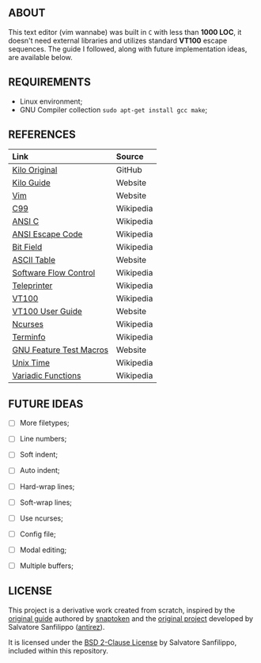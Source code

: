 ## ABOUT

This text editor (vim wannabe) was built in `C` with less than **1000 LOC**, it doesn't need external libraries and utilizes standard **VT100** escape sequences. The guide I followed, along with future implementation ideas, are available below.

## REQUIREMENTS

- Linux environment;
- GNU Compiler collection `sudo apt-get install gcc make`;

## REFERENCES

| Link                                                                                                     | Source    |
| :------------------------------------------------------------------------------------------------------- | :-------- |
| [Kilo Original](https://github.com/antirez/kilo)                                                         | GitHub    |
| [Kilo Guide](https://viewsourcecode.org/snaptoken/kilo/index.html)                                       | Website   |
| [Vim](https://www.vim.org/)                                                                              | Website   |
| [C99](https://en.wikipedia.org/wiki/C99)                                                                 | Wikipedia |
| [ANSI C](https://en.wikipedia.org/wiki/ANSI_C)                                                           | Wikipedia |
| [ANSI Escape Code](https://en.wikipedia.org/wiki/ANSI_escape_code)                                       | Wikipedia |
| [Bit Field](https://en.wikipedia.org/wiki/Bit_field)                                                     | Wikipedia |
| [ASCII Table](https://www.asciitable.com/)                                                               | Website   |
| [Software Flow Control](https://en.wikipedia.org/wiki/Software_flow_control)                             | Wikipedia |
| [Teleprinter](https://en.wikipedia.org/wiki/Teleprinter)                                                 | Wikipedia |
| [VT100](https://en.wikipedia.org/wiki/VT100)                                                             | Wikipedia |
| [VT100 User Guide](https://vt100.net/docs/vt100-ug/chapter3.html#ED)                                     | Website   |
| [Ncurses](https://en.wikipedia.org/wiki/Ncurses)                                                         | Wikipedia |
| [Terminfo](https://en.wikipedia.org/wiki/Terminfo)                                                       | Wikipedia |
| [GNU Feature Test Macros](https://www.gnu.org/software/libc/manual/html_node/Feature-Test-Macros.html) | Website   |
| [Unix Time](https://en.wikipedia.org/wiki/Unix_time)                                                     | Wikipedia |
| [Variadic Functions](https://en.wikipedia.org/wiki/Variadic_function)                                    | Wikipedia |

## FUTURE IDEAS

- [ ] More filetypes;
- [ ] Line numbers;
- [ ] Soft indent;
- [ ] Auto indent;
- [ ] Hard-wrap lines;
- [ ] Soft-wrap lines;
- [ ] Use ncurses;
- [ ] Config file;
- [ ] Modal editing;
- [ ] Multiple buffers;


## LICENSE

This project is a derivative work created from scratch, inspired by the [original guide](https://viewsourcecode.org/snaptoken/kilo/) authored by [snaptoken](https://github.com/snaptoken) and the [original project](https://github.com/antirez/kilo) developed by Salvatore Sanfilippo ([antirez](https://github.com/antirez)).

It is licensed under the [BSD 2-Clause License](https://github.com/jotavare/text-editor-in-c/blob/main/LICENSE) by Salvatore Sanfilippo, included within this repository.
